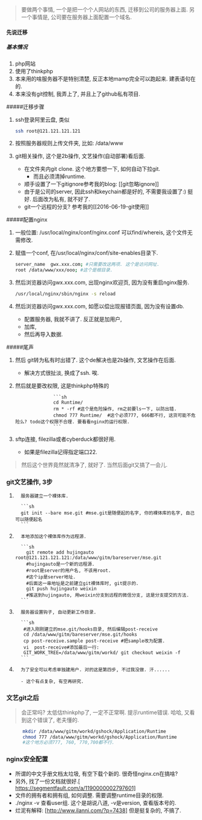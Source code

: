 > 要做两个事情, 一个是把一个个人网站的东西, 迁移到公司的服务器上面. 另一个事情是, 公司要在服务器上面配置一个域名.

#### 先说迁移

##### 基本情况

1. php网站
2. 使用了thinkphp
3. 本来用的啥服务器不是特别清楚, 反正本地mamp完全可以跑起来. 建表语句在的.
4. 本来没有git控制, 我弄上了, 并且上了github私有项目.


#####迁移步骤


1. ssh登录阿里云盘, 类似

   ```sh
   ssh root@121.121.121.121
   ```

2. 按照服务器规则上传文件夹, 比如: /data/www

3. git相关操作, 这个是2b操作, 文艺操作(自动部署)看后面.

   - 在文件夹内git clone. 这个地方要想一下, 如何自动下拉git.  
      - 而且必须清掉runtime.
   - 顺手设置了一下gitignore参考我的blog: [[git忽略ignore]]
   - 由于是公司的server, 因此ssh和keychain都是好的, 不需要我设置了:) 挺好. 后面改为私有, 就不好了.
   - git一个远程的分支? 参考我的[[2016-06-19-git使用]]

#####配置nginx

1. 一般位置: /usr/local/nginx/conf/nginx.conf 可以find/whereis, 这个文件无需修改.

2. 赋值一个conf, 在/usr/local/nginx/conf/site-enables目录下.

   ```sh
   server_name  gwx.xxx.com; #只需要改这两项. 这个是访问网址.
   root /data/www/xxx/ooo; #这个是根目录.
   ```

3. 然后浏览器访问gwx.xxx.com, 出现nginx欢迎页, 因为没有重启nginx服务.

   ```sh
   /usr/local/nginx/sbin/nginx -s reload
   ```

4. 然后浏览器访问gwx.xxx.com, 如愿以偿出现报错页面, 因为没有设置db.

   - 配置服务器, 我就不讲了. 反正就是加用户, 
   - 加库, 
   - 然后再导入数据.

#####尾声

1.  然后 git转为私有时出错了. 这个de解决也是2b操作, 文艺操作在后面.

    -  解决方式很扯淡, 换成了ssh. 唉.

2.  然后就是要改权限, 这是thinkphp特殊的

                      ```sh
                      cd Runtime/
                      rm * -rf #这个是危险操作, rm之前要ls一下, 以防出错.
                      chmod 777 Runtime/  #这个必须777, 666都不行, 这货可能不危险么? todo这个权限不合理. 要看看nginx的运行权限.
                      ```

3.  sftp连接,  filezilla或者cyberduck都很好用. 
    - 如果是filezilla记得指定端口22.
> 然后这个世界竟然就清净了, 就好了. 当然后面git又搞了一会儿.

### git文艺操作, 3步

1.       服务器建立一个裸体库.

         ```sh
         git init --bare mse.git #mse.git是随便起的名字, 你的裸体库的名字, 自己可以随便起名
         ```

2.       本地添加这个裸体库作为远程源.

         ```sh 
           git remote add hujingauto root@121.121.121.121:/data/www/gitm/bareserver/mse.git 
           #hujingauto是一个新的远程源.
           #root是server的用户名, 不该用root.
           #这个ip是server地址.
           #后面这一串地址是之前建立git裸体库时, git提示的.
           git push hujingauto weixin
           #推送到hujingauto, 用weixin分支到远程的微信分支, 这是分支提交的方法.
         ```

3.       服务器设置钩子, 自动更新工作目录.

         ```sh
          #进入刚刚建立的mse.git/hooks目录, 然后编辑post-receive
          cd /data/www/gitm/bareserver/mse.git/hooks
          cp post-receive.sample post-receive #把sample改为配置.
          vi  post-receive#添加最后一行: 
          GIT_WORK_TREE=/data/www/gitm/workd/ git checkout weixin -f
         ```

4.       为了安全可以考虑单独建用户. 对的这是第四步, 不过我没做. 汗......

         - 这个有点复杂, 有空再研究.

### 文艺git之后

> 会正常吗? 太低估thinkphp了, 一定不正常啊. 提示runtime错误. 哈哈, 又看到这个错误了, 老夫懂的.

```sh
      mkdir /data/www/gitm/workd/gshock/Application/Runtime
      chmod 777 /data/www/gitm/workd/gshock/Application/Runtime
      #这个地方必须777, 760, 770,700都不行.
```

### nginx安全配置

- 所谓的中文手册文档太垃圾, 有空下载个新的. 很奇怪nginx.cn在搞啥?
- 另外, 找了一份文档就很好.[ https://segmentfault.com/a/1190000002797601]
- 文件的拥有者和拥有组, 如何调整. 需要调整runtime目录的权限.
- ./nginx -v 查看user组. 这个是胡说八道, -v是version, 查看版本号的.
- 烂泥有解释: [http://www.ilanni.com/?p=7438] 但是挺复杂的, 不搞了.


